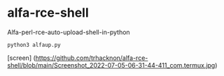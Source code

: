 # alfa-rce-shell
Alfa-perl-rce-auto-upload-shell-in-python
```
python3 alfaup.py
```
[screen] (https://github.com/trhacknon/alfa-rce-shell/blob/main/Screenshot_2022-07-05-06-31-44-411_com.termux.jpg) 

